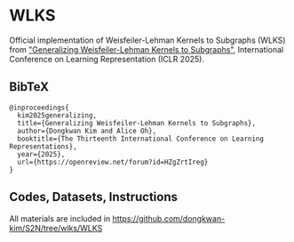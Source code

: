 # WLKS

Official implementation of Weisfeiler-Lehman Kernels to Subgraphs (WLKS) from ["Generalizing Weisfeiler-Lehman Kernels to Subgraphs"](https://openreview.net/forum?id=HZgZrtIreg), International Conference on Learning Representation (ICLR 2025).

## BibTeX

```
@inproceedings{
  kim2025generalizing,
  title={Generalizing Weisfeiler-Lehman Kernels to Subgraphs},
  author={Dongkwan Kim and Alice Oh},
  booktitle={The Thirteenth International Conference on Learning Representations},
  year={2025},
  url={https://openreview.net/forum?id=HZgZrtIreg}
}
```

## Codes, Datasets, Instructions

All materials are included in https://github.com/dongkwan-kim/S2N/tree/wlks/WLKS
